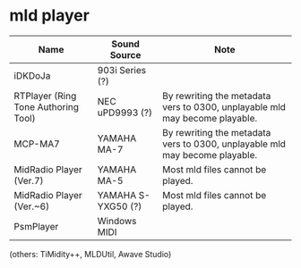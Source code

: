 # mld player

| Name | Sound Source | Note |
| --- | --- | --- |
| iDKDoJa | 903i Series (?) |  |
| RTPlayer (Ring Tone Authoring Tool) | NEC uPD9993 (?) | By rewriting the metadata vers to 0300, unplayable mld may become playable. |
| MCP-MA7 | YAMAHA MA-7 | By rewriting the metadata vers to 0300, unplayable mld may become playable. |
| MidRadio Player (Ver.7) | YAMAHA MA-5 | Most mld files cannot be played. |
| MidRadio Player (Ver.~6) | YAMAHA S-YXG50 (?) | Most mld files cannot be played. |
| PsmPlayer | Windows MIDI | |

(others: TiMidity++, MLDUtil, Awave Studio)
